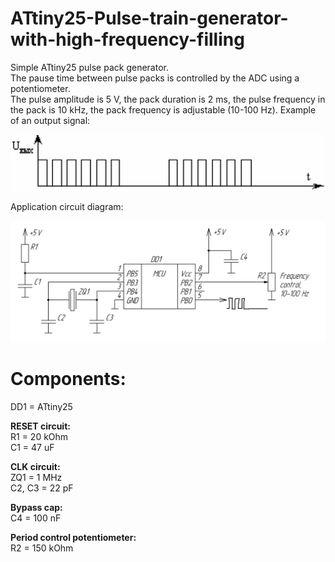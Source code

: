 # ATtiny25-Pulse-train-generator-with-high-frequency-filling
Simple ATtiny25 pulse pack generator.  
The pause time between pulse packs is controlled by the ADC using a potentiometer.  
The pulse amplitude is 5 V, the pack duration is 2 ms, the pulse frequency in the pack is 10 kHz, the pack frequency is adjustable (10-100 Hz).
Example of an output signal:  

![Alt-текст](https://raw.githubusercontent.com/nikitarem/ATtiny25-Pulse-train-generator-with-high-frequency-filling/main/img/vout.png "Output signal")
  
Application circuit diagram:  

![Alt-текст](https://raw.githubusercontent.com/nikitarem/ATtiny25-Pulse-train-generator-with-high-frequency-filling/main/img/circuit.png "Output Circuit")
  
# Components:
DD1 = ATtiny25  

**RESET circuit:**  
R1 = 20 kOhm  
C1 = 47 uF  

**CLK circuit:**  
ZQ1 = 1 MHz  
C2, C3 = 22 pF  

**Bypass cap:**  
C4 = 100 nF  

**Period control potentiometer:**  
R2 = 150 kOhm
